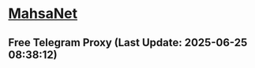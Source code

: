 
# [MahsaNet](https://t.me/mahsa_net)
## Free Telegram Proxy (Last Update: 2025-06-25 08:38:12)

    